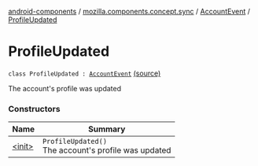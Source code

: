 [android-components](../../../index.md) / [mozilla.components.concept.sync](../../index.md) / [AccountEvent](../index.md) / [ProfileUpdated](./index.md)

# ProfileUpdated

`class ProfileUpdated : `[`AccountEvent`](../index.md) [(source)](https://github.com/mozilla-mobile/android-components/blob/master/components/concept/sync/src/main/java/mozilla/components/concept/sync/AccountEvent.kt#L24)

The account's profile was updated

### Constructors

| Name | Summary |
|---|---|
| [&lt;init&gt;](-init-.md) | `ProfileUpdated()`<br>The account's profile was updated |
